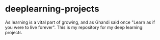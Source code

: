 # deeplearning-projects

As learning is a vital part of growing, and as Ghandi said once "Learn as if you were to live forever". This is my repository for my deep learning projects
